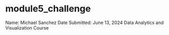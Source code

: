 # module5_challenge
Name: Michael Sanchez
Date Submitted: June 13, 2024
Data Analytics and Visualization Course
